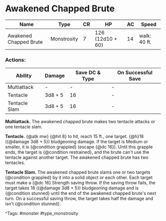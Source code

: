 # Awakened Chapped Brute

| Name | Type | CR | HP | AC | Speed |
|------|------|----|----|----|-------|
| Awakened Chapped Brute | Monstrosity | 7 | 126 (12d10 + 60) | 14 | walk: 40 ft. |

### Actions:

| Ability | Damage | Save DC & Type | On Successful Save |
|---------|--------|----------------|--------------------|
| Multiattack | - | - | - |
| Tentacle | 3d8 + 5 | 16 | - |
| Tentacle Slam | 3d8 + 5 | 16 | - |


**Multiattack.** The awakened chapped brute makes two tentacle attacks or one tentacle slam.

**Tentacle.** {@atk mw} {@hit 8} to hit, reach 15 ft., one target. {@h}18 ({@damage 3d8 + 5}) bludgeoning damage. If the target is Medium or smaller, it is {@condition grappled} (escape {@dc 16}). Until this grapple ends, the target is {@condition restrained}, and the brute can't use the tentacle against another target. The awakened chapped brute has two tentacles.

**Tentacle Slam.** The awakened chapped brute slams one or two targets {@condition grappled} by it into a solid object or each other. Each target must make a {@dc 16} Strength saving throw. If the saving throw fails, the target takes 18 ({@damage 3d8 + 5}) bludgeoning damage and is {@condition stunned} until the end of the awakened chapped brute's next turn. On a successful saving throw, the target takes half the damage and isn't {@condition stunned}.

^Tags: #monster #type_monstrosity